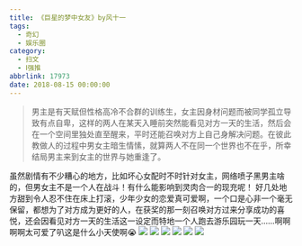 ```yaml
---
title: 《巨星的梦中女友》by风十一
tags:
  - 奇幻
  - 娱乐圈
category:
  - 扫文
  - Ⅰ强推
abbrlink: 17973
date: 2018-08-15 00:00:00
---
```

<meta name="referrer" content="no-referrer" />

> 男主是有天赋但性格高冷不合群的训练生，女主因身材问题而被同学孤立导致有点自卑，这样的两人在某天入睡前突然能看见对方一天的生活，然后会在一个空间里独处直至醒来，平时还能召唤对方上自己身解决问题。在彼此教做人的过程中男女主暗生情愫，就算两人不在同一个世界也不在乎，所幸结局男主来到女主的世界与她重逢了。

<!-- more -->

虽然剧情有不少糟心的地方，比如坏心女配时不时针对女主，网络喷子黑男主啥的，但男女主不是一个人在战斗！有什么能影响到灵肉合一的现充呢！
好几处地方甜到令人忍不住在床上打滚，少年少女的恋爱真可爱啊，一个口是心非一个毫无保留，都想为了对方成为更好的人，在获奖的那一刻召唤对方过来分享成功的喜悦，还会因看见对方一天的生活这一设定而特地一个人跑去游乐园玩一天……啊啊啊啊太可爱了叭这是什么小天使啊😭
![](https://wx1.sinaimg.cn/mw690/0069kFhhgy1fu9wxfsscvj30yi1pcqv5.jpg)
![](https://wx3.sinaimg.cn/mw690/0069kFhhgy1fu9wxh2l7ij30yi1pcqv5.jpg)
![](https://wx4.sinaimg.cn/mw690/0069kFhhgy1fu9wxekdnbj30yi1pcqv5.jpg)
![](https://wx4.sinaimg.cn/mw690/0069kFhhgy1fu9wxiht23j30yi1pcqv5.jpg)
![](https://wx3.sinaimg.cn/mw690/0069kFhhgy1fu9wxjtjm6j30yi1pcqv5.jpg)
![](https://wx3.sinaimg.cn/mw690/0069kFhhgy1fu9wxl39dej30yi1pcnpd.jpg)